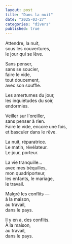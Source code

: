 ```yaml
---
layout: post
title: "Dans la nuit"
date: "2025-03-27"
categories: "divers"
published: true
---
```



Attendre, la nuit,  
sous les couvertures,  
le jour qui se lève.  

Sans penser,  
sans se soucier,  
faire le vide,  
tout doucement,  
avec son souffle.  

Les amertumes du jour,  
les inquiétudes du soir,  
endormies.  

Veiller sur l'oreiller,  
sans penser à rien.  
Faire le vide, encore une fois,  
et basculer dans le rêve.  

La nuit, réparatrice.  
Le matin, révélateur.  
Le jour, porteur.  

La vie tranquille...  
avec mes béquilles,  
mon quadriporteur,  
les enfants, le mariage,  
le travail.  

Malgré les conflits —  
à la maison,  
au travail,  
dans le pays.  

Il y en a, des conflits.  
À la maison,  
au travail,  
dans le pays.  
